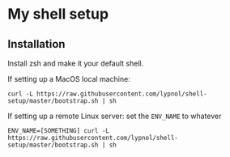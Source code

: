 # My shell setup

## Installation

Install zsh and make it your default shell.

If setting up a MacOS local machine:

```
curl -L https://raw.githubusercontent.com/lypnol/shell-setup/master/bootstrap.sh | sh
```

If setting up a remote Linux server: set the `ENV_NAME` to whatever

```
ENV_NAME=[SOMETHING] curl -L https://raw.githubusercontent.com/lypnol/shell-setup/master/bootstrap.sh | sh
```
